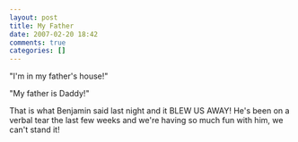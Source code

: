 ```yaml
---
layout: post
title: My Father
date: 2007-02-20 18:42
comments: true
categories: []
---
```

"I'm in my father's house!"

"My father is Daddy!"

That is what Benjamin said last night and it BLEW US AWAY! He's been on a verbal tear the last few weeks and we're having so much fun with him, we can't stand it!
